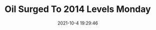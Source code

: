 ---
"title": "Oil Surged To 2014 Levels Monday"
"date": "2021-10-4 19:29:46"
"feed_name": "RIGZONE"
"feed_website": "http://www.rigzone.com/"
"feed_rss": "http://www.rigzone.com/news/rss/rigzone_latest.aspx"
"link": "https://www.rigzone.com/news/wire/oil_surged_to_2014_levels_monday-04-oct-2021-166616-article/?rss=true"
"source": "None"
"file": "_posts/2021-1-1-0996a38454e58d8187b862eebe4af12802688d15.md"
"accident": "0"
"drilling": "0"
"dead": "0"
"injured": "0"
"arrested": "0"
"place": "unknown place"
"where": "unknown site"
"causes": "unknown"
"place_uri": "unknown place"
---